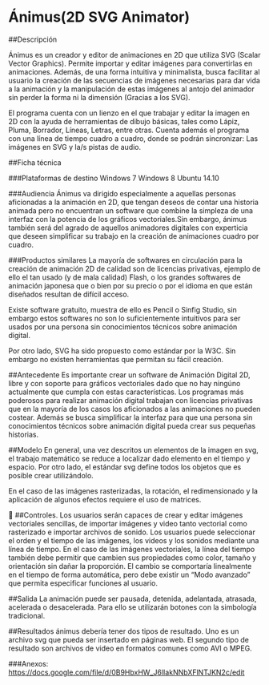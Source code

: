 Ánimus(2D SVG Animator)
===================


##Descripción

Ánimus es un creador y editor de animaciones en 2D que utiliza SVG (Scalar Vector Graphics). Permite importar y editar imágenes para convertirlas en animaciones. Además, de una forma intuitiva y minimalista, busca facilitar al usuario la creación de las secuencias de imágenes necesarias para dar vida a la animación y la manipulación de estas imágenes al antojo del animador sin perder la forma ni la dimensión (Gracias a los SVG).


El programa cuenta con un lienzo en el que trabajar y editar la imagen en 2D con la ayuda de herramientas de dibujo básicas, tales como Lápiz, Pluma, Borrador, Líneas, Letras, entre otras. 
Cuenta además el programa con una línea de tiempo cuadro a cuadro, donde se podrán sincronizar: Las imágenes en SVG y la/s pistas de audio.


##Ficha técnica

###Plataformas de destino
Windows 7
Windows 8
Ubuntu 14.10


###Audiencia
Ánimus va dirigido especialmente a aquellas personas aficionadas a la animación en 2D, que tengan deseos de contar una historia animada pero no encuentran un software que combine la simpleza de una interfaz con la potencia de los gráficos vectoriales.Sin embargo, ánimus también será del agrado de aquellos animadores digitales con experticia que deseen simplificar su trabajo en la creación de animaciones cuadro por cuadro.


###Productos similares
La mayoría de softwares en circulación para la creación de animación 2D de calidad son de licencias privativas, ejemplo de ello el tan usado (y de mala calidad) Flash, o los grandes softwares de animación japonesa que o bien por su precio o por el idioma en que están diseñados resultan de difícil acceso.


Existe software gratuito, muestra de ello es Pencil o Sinfig Studio, sin embargo estos softwares no son lo suficientemente intuitivos para ser usados por una persona sin conocimientos técnicos sobre animación digital.


Por otro lado, SVG ha sido propuesto como estándar por la W3C. Sin embargo no existen herramientas que permitan su fácil creación.


##Antecedente
Es importante crear un software de Animación Digital 2D, libre y con soporte para gráficos vectoriales dado que no hay ningúno actualmente que cumpla con estas características. Los programas más poderosos para realizar animación digital trabajan con licencias privativas que en la mayoría de los casos los aficionados a las animaciones no pueden costear.
Además se busca simplificar la interfaz para que una persona sin conocimientos técnicos sobre animación digital pueda crear sus pequeñas historias.


##Modelo
En general, una vez descritos un elementos de la imagen en svg, el trabajo matemático se reduce a localizar dado elemento en el tiempo y espacio. Por otro lado, el estándar svg define todos los objetos que es posible crear utilizándolo.


En el caso de las imágenes rasterizadas, la rotación, el redimensionado y la aplicación de algunos efectos requiere el uso de matrices.


##Controles. 
Los usuarios serán capaces de crear y editar imágenes vectoriales sencillas, de importar imágenes y video tanto vectorial como rasterizado e importar archivos de sonido. Los usuarios puede seleccionar el orden y el tiempo de las imágenes, los videos y los sonidos mediante una línea de tiempo. En el caso de las imágenes vectoriales, la línea del tiempo también debe permitir que cambien sus propiedades como color, tamaño y orientación sin dañar la proporción. El cambio se comportaría linealmente en el tiempo de forma automática, pero debe existir un “Modo avanzado” que permita especificar funciones al usuario. 




##Salida
La animación puede ser pausada, detenida, adelantada, atrasada, acelerada o desacelerada. Para ello se utilizarán botones con la simbología tradicional.






##Resultados
ánimus debería tener dos tipos de resultado. Uno es un archivo svg que pueda ser insertado en páginas web. El segundo tipo de resultado son archivos de video en formatos comunes como AVI o MPEG.

###Anexos:
https://docs.google.com/file/d/0B9HbxHW_J6lIakNNbXFlNTJKN2c/edit
